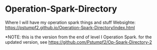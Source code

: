 # Operation-Spark-Directory
Where I will have my operation spark things and stuff
Websighte: https://pstumpf2.github.io/Operation-Spark-Directory/index.html

*NOTE: this is the version from the end of level I Operation Spark. for the updated version, see https://github.com/Pstumpf2/Op-Spark-Directory-2

